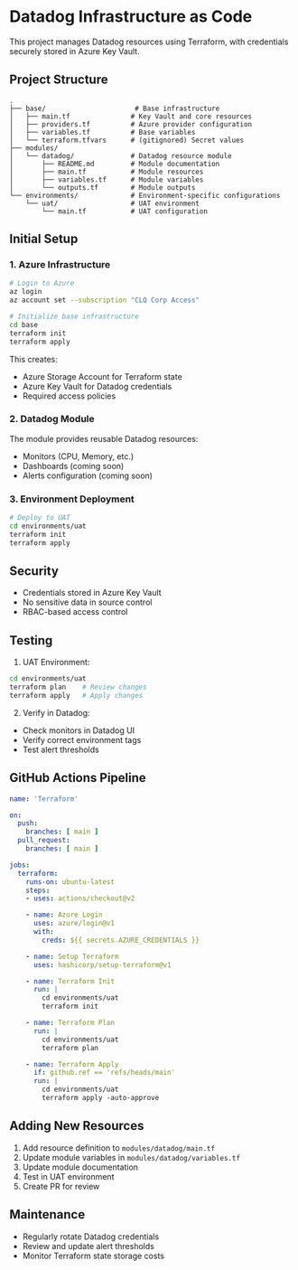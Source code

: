 # Datadog Infrastructure as Code

This project manages Datadog resources using Terraform, with credentials securely stored in Azure Key Vault.

## Project Structure
```
.
├── base/                      # Base infrastructure
│   ├── main.tf               # Key Vault and core resources
│   ├── providers.tf          # Azure provider configuration
│   ├── variables.tf          # Base variables
│   └── terraform.tfvars      # (gitignored) Secret values
├── modules/
│   └── datadog/              # Datadog resource module
│       ├── README.md         # Module documentation
│       ├── main.tf           # Module resources
│       ├── variables.tf      # Module variables
│       └── outputs.tf        # Module outputs
└── environments/             # Environment-specific configurations
    └── uat/                  # UAT environment
        └── main.tf           # UAT configuration
```

## Initial Setup

### 1. Azure Infrastructure
```bash
# Login to Azure
az login
az account set --subscription "CLQ Corp Access"

# Initialize base infrastructure
cd base
terraform init
terraform apply
```

This creates:
- Azure Storage Account for Terraform state
- Azure Key Vault for Datadog credentials
- Required access policies

### 2. Datadog Module
The module provides reusable Datadog resources:
- Monitors (CPU, Memory, etc.)
- Dashboards (coming soon)
- Alerts configuration (coming soon)

### 3. Environment Deployment
```bash
# Deploy to UAT
cd environments/uat
terraform init
terraform apply
```

## Security
- Credentials stored in Azure Key Vault
- No sensitive data in source control
- RBAC-based access control

## Testing
1. UAT Environment:
```bash
cd environments/uat
terraform plan    # Review changes
terraform apply   # Apply changes
```

2. Verify in Datadog:
- Check monitors in Datadog UI
- Verify correct environment tags
- Test alert thresholds

## GitHub Actions Pipeline
```yaml:.github/workflows/terraform.yml
name: 'Terraform'

on:
  push:
    branches: [ main ]
  pull_request:
    branches: [ main ]

jobs:
  terraform:
    runs-on: ubuntu-latest
    steps:
    - uses: actions/checkout@v2

    - name: Azure Login
      uses: azure/login@v1
      with:
        creds: ${{ secrets.AZURE_CREDENTIALS }}

    - name: Setup Terraform
      uses: hashicorp/setup-terraform@v1

    - name: Terraform Init
      run: |
        cd environments/uat
        terraform init

    - name: Terraform Plan
      run: |
        cd environments/uat
        terraform plan

    - name: Terraform Apply
      if: github.ref == 'refs/heads/main'
      run: |
        cd environments/uat
        terraform apply -auto-approve
```

## Adding New Resources
1. Add resource definition to `modules/datadog/main.tf`
2. Update module variables in `modules/datadog/variables.tf`
3. Update module documentation
4. Test in UAT environment
5. Create PR for review

## Maintenance
- Regularly rotate Datadog credentials
- Review and update alert thresholds
- Monitor Terraform state storage costs